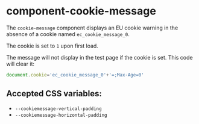 # component-cookie-message

The `cookie-message` component displays an EU cookie warning in the absence of
a cookie named `ec_cookie_message_0`.

The cookie is set to `1` upon first load.

The message will not display in the test page if the cookie is set. This code
will clear it:
```javascript
document.cookie='ec_cookie_message_0'+'=;Max-Age=0'
```

## Accepted CSS variables:

 - `--cookiemessage-vertical-padding`
 - `--cookiemessage-horizontal-padding`
